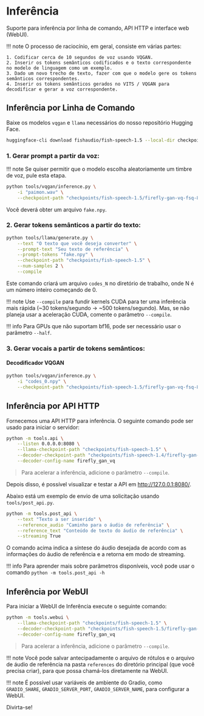 # Inferência

Suporte para inferência por linha de comando, API HTTP e interface web (WebUI).

!!! note
    O processo de raciocínio, em geral, consiste em várias partes:

    1. Codificar cerca de 10 segundos de voz usando VQGAN.
    2. Inserir os tokens semânticos codificados e o texto correspondente no modelo de linguagem como um exemplo.
    3. Dado um novo trecho de texto, fazer com que o modelo gere os tokens semânticos correspondentes.
    4. Inserir os tokens semânticos gerados no VITS / VQGAN para decodificar e gerar a voz correspondente.

## Inferência por Linha de Comando

Baixe os modelos `vqgan` e `llama` necessários do nosso repositório Hugging Face.

```bash
huggingface-cli download fishaudio/fish-speech-1.5 --local-dir checkpoints/fish-speech-1.5
```

### 1. Gerar prompt a partir da voz:

!!! note
    Se quiser permitir que o modelo escolha aleatoriamente um timbre de voz, pule esta etapa.

```bash
python tools/vqgan/inference.py \
    -i "paimon.wav" \
    --checkpoint-path "checkpoints/fish-speech-1.5/firefly-gan-vq-fsq-8x1024-21hz-generator.pth"
```

Você deverá obter um arquivo `fake.npy`.

### 2. Gerar tokens semânticos a partir do texto:

```bash
python tools/llama/generate.py \
    --text "O texto que você deseja converter" \
    --prompt-text "Seu texto de referência" \
    --prompt-tokens "fake.npy" \
    --checkpoint-path "checkpoints/fish-speech-1.5" \
    --num-samples 2 \
    --compile
```

Este comando criará um arquivo `codes_N` no diretório de trabalho, onde N é um número inteiro começando de 0.

!!! note
    Use `--compile` para fundir kernels CUDA para ter uma inferência mais rápida (~30 tokens/segundo -> ~500 tokens/segundo).
    Mas, se não planeja usar a aceleração CUDA, comente o parâmetro `--compile`.

!!! info
    Para GPUs que não suportam bf16, pode ser necessário usar o parâmetro `--half`.

### 3. Gerar vocais a partir de tokens semânticos:

#### Decodificador VQGAN

```bash
python tools/vqgan/inference.py \
    -i "codes_0.npy" \
    --checkpoint-path "checkpoints/fish-speech-1.5/firefly-gan-vq-fsq-8x1024-21hz-generator.pth"
```

## Inferência por API HTTP

Fornecemos uma API HTTP para inferência. O seguinte comando pode ser usado para iniciar o servidor:

```bash
python -m tools.api \
    --listen 0.0.0.0:8080 \
    --llama-checkpoint-path "checkpoints/fish-speech-1.5" \
    --decoder-checkpoint-path "checkpoints/fish-speech-1.4/firefly-gan-vq-fsq-8x1024-21hz-generator.pth" \
    --decoder-config-name firefly_gan_vq
```

> Para acelerar a inferência, adicione o parâmetro `--compile`.

Depois disso, é possível visualizar e testar a API em http://127.0.0.1:8080/.

Abaixo está um exemplo de envio de uma solicitação usando `tools/post_api.py`.

```bash
python -m tools.post_api \
    --text "Texto a ser inserido" \
    --reference_audio "Caminho para o áudio de referência" \
    --reference_text "Conteúdo de texto do áudio de referência" \
    --streaming True
```

O comando acima indica a síntese do áudio desejada de acordo com as informações do áudio de referência e a retorna em modo de streaming.

!!! info
    Para aprender mais sobre parâmetros disponíveis, você pode usar o comando `python -m tools.post_api -h`

## Inferência por WebUI

Para iniciar a WebUI de Inferência execute o seguinte comando:

```bash
python -m tools.webui \
    --llama-checkpoint-path "checkpoints/fish-speech-1.5" \
    --decoder-checkpoint-path "checkpoints/fish-speech-1.5/firefly-gan-vq-fsq-8x1024-21hz-generator.pth" \
    --decoder-config-name firefly_gan_vq
```
> Para acelerar a inferência, adicione o parâmetro `--compile`.

!!! note
    Você pode salvar antecipadamente o arquivo de rótulos e o arquivo de áudio de referência na pasta `references` do diretório principal (que você precisa criar), para que possa chamá-los diretamente na WebUI.
    
!!! note
    É possível usar variáveis de ambiente do Gradio, como `GRADIO_SHARE`, `GRADIO_SERVER_PORT`, `GRADIO_SERVER_NAME`, para configurar a WebUI.

Divirta-se!
